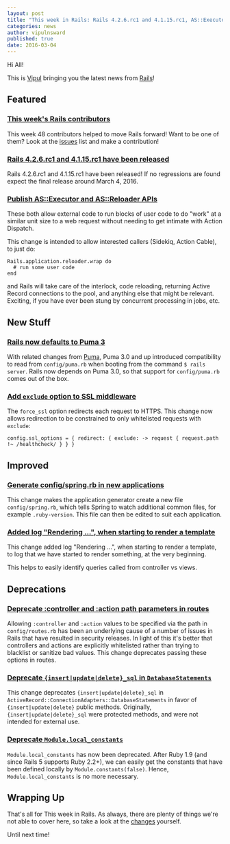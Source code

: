 ```yaml
---
layout: post
title: "This week in Rails: Rails 4.2.6.rc1 and 4.1.15.rc1, AS::Executor and AS::Reloader APIs and more!"
categories: news
author: vipulnsward
published: true
date: 2016-03-04
---
```


Hi All!

This is [Vipul](https://twitter.com/vipulnsward) bringing you the latest news from [Rails](https://github.com/rails/rails)!

## Featured

### [This week's Rails contributors](http://contributors.rubyonrails.org/contributors/in-time-window/20160227-20160304)

This week 48 contributors helped to move Rails forward! Want to be one of them? Look at the [issues](https://github.com/rails/rails/issues) list and make a contribution!

### [Rails 4.2.6.rc1 and 4.1.15.rc1 have been released](http://weblog.rubyonrails.org/2016/3/1/Rails-4-2-6-rc1-and-4-1-15-rc1-have-been-released/)

Rails 4.2.6.rc1 and 4.1.15.rc1 have been released!
If no regressions are found expect the final release around March 4, 2016.

### [Publish AS::Executor and AS::Reloader APIs](https://github.com/rails/rails/pull/23807)

These both allow external code to run blocks of user code to do "work" at a similar unit size to a web request without needing to get intimate with Action Dispatch.

This change is intended to allow interested callers (Sidekiq, Action Cable), to just do:

    Rails.application.reloader.wrap do
      # run some user code
    end

and Rails will take care of the interlock, code reloading, returning Active Record connections to the pool, and anything else that might be relevant.
Exciting, if you have ever been stung by concurrent processing in jobs, etc.

## New Stuff

### [Rails now defaults to Puma 3](https://github.com/rails/rails/pull/23906)

With related changes from [Puma](https://github.com/puma/puma/pull/856), Puma 3.0 and up introduced compatibility to read from `config/puma.rb` when booting from the command `$ rails server`. Rails now depends on Puma 3.0, so that support for `config/puma.rb` comes out of the box.

### [Add `exclude` option to SSL middleware](https://github.com/rails/rails/pull/22591)

The `force_ssl` option redirects each request to HTTPS. This change now allows redirection to be constrained to only whitelisted requests with `exclude`:

    config.ssl_options = { redirect: { exclude: -> request { request.path !~ /healthcheck/ } } }

## Improved

### [Generate config/spring.rb in new applications](https://github.com/rails/rails/commit/b04d07337fd7bc17e88500e9d6bcd361885a45f8)

This change makes the application generator create a new file `config/spring.rb`, which tells Spring to watch additional common files, for example `.ruby-version`. This file can then be edited to suit each application.

### [Added log "Rendering ...", when starting to render a template](https://github.com/rails/rails/pull/23915)

This change added log "Rendering ...", when starting to render a template, to log that we have started to render something, at the very beginning.

This helps to easily identify queries called from controller vs views.

## Deprecations

### [Deprecate :controller and :action path parameters in routes](https://github.com/rails/rails/commit/6520ea5f7e2215a763ca74bf6cfa87be2347d5df)

Allowing `:controller` and `:action` values to be specified via the path in `config/routes.rb` has been an underlying cause of a number of issues in Rails that have resulted in security releases. In light of this it's better that controllers and actions are explicitly whitelisted rather than trying to blacklist or sanitize bad values.
This change deprecates passing these options in routes.

### [Deprecate `{insert|update|delete}_sql` in `DatabaseStatements`](https://github.com/rails/rails/pull/23086)

This change deprecates `{insert|update|delete}_sql` in `ActiveRecord::ConnectionAdapters::DatabaseStatements` in favor of `{insert|update|delete}` public methods.
Originally, `{insert|update|delete}_sql` were protected methods, and were not intended for external use.

### [Deprecate `Module.local_constants`](https://github.com/rails/rails/commit/86d4e189580e84c4b7effc0c3ebd25b4e8dc4fee)

`Module.local_constants` has now been deprecated.
After Ruby 1.9 (and since Rails 5 supports Ruby 2.2+), we can easily get the constants that have been defined locally by `Module.constants(false)`. Hence, `Module.local_constants` is no more necessary.

## Wrapping Up

That's all for This week in Rails. As always, there are plenty of things we're not able to cover here, so take a look at the [changes](https://github.com/rails/rails/compare/master@%7B2016-02-27%7D...@%7B2016-03-04%7D) yourself.

Until next time!
